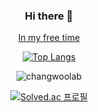 <div align="center">

  ### Hi there 👋
  
  [In my free time](https://www.youtube.com/channel/UCAzDa-0d3rHyId7OWrLHxVQ)

[![Top Langs](https://github-readme-stats.vercel.app/api/top-langs/?username=changwoolab&layout=compact&theme=dark)](https://github.com/anuraghazra/github-readme-stats)

![changwoolab](https://github-readme-stats.vercel.app/api?username=changwoolab&count_private=true&show_icons=true&theme=radical)

[![Solved.ac 프로필](http://mazassumnida.wtf/api/generate_badge?boj=cwyoo01)](https://solved.ac/cwyoo01)
  
</div>

